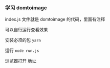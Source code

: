 ### 学习 domtoimage

index.js 文件就是 domtoimage 的代码，里面有注释

可以自行运行查看效果

安装必须的包 `yarn `

运行 `node run.js`

浏览器打开 [地址](http://localhost:8081/#/)
